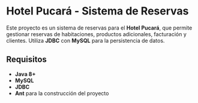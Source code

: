# Hotel Pucará - Sistema de Reservas

Este proyecto es un sistema de reservas para el **Hotel Pucará**, que permite gestionar reservas de habitaciones, productos adicionales, facturación y clientes. Utiliza **JDBC** con **MySQL** para la persistencia de datos.

## Requisitos

- **Java 8+**
- **MySQL**
- **JDBC**
- **Ant** para la construcción del proyecto
